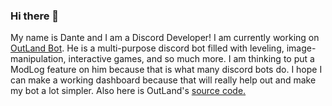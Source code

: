 ### Hi there 👋

My name is Dante and I am a Discord Developer! I am currently working on [OutLand Bot](https://outlandbot.xyz). He is a multi-purpose discord bot filled with leveling, image-manipulation, interactive games, and so much more. I am thinking to put a ModLog feature on him because that is what many discord bots do. I hope I can make a working dashboard because that will really help out and make my bot a lot simpler. Also here is OutLand's [source code.](https://www.youtube.com/watch?v=dQw4w9WgXcQ)

<!--
**DanteAndHubble/DanteAndHubble** is a ✨ _special_ ✨ repository because its `README.md` (this file) appears on your GitHub profile.

Here are some ideas to get you started:

- 🔭 I’m currently working on ...
- 🌱 I’m currently learning ...
- 👯 I’m looking to collaborate on ...
- 🤔 I’m looking for help with ...
- 💬 Ask me about ...
- 📫 How to reach me: ...
- 😄 Pronouns: ...
- ⚡ Fun fact: ...
-->
